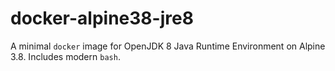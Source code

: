 # docker-alpine38-jre8
A minimal `docker` image for OpenJDK 8 Java Runtime Environment on Alpine 3.8. Includes modern `bash`.
